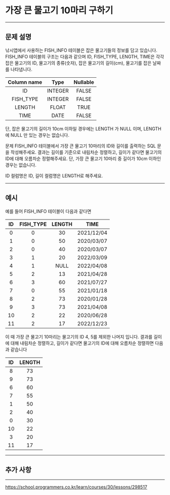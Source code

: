 # 가장 큰 물고기 10마리 구하기

---

## 문제 설명

낚시앱에서 사용하는 FISH_INFO 테이블은 잡은 물고기들의 정보를 담고 있습니다. FISH_INFO 테이블의 구조는 다음과 같으며 ID, FISH_TYPE, LENGTH, TIME은 각각 잡은 물고기의 ID, 물고기의 종류(숫자), 잡은 물고기의 길이(cm), 물고기를 잡은 날짜를 나타냅니다.

| Column name |  Type   | Nullable |
|:-----------:|:-------:|:--------:|
|     ID      | INTEGER |  FALSE   |
|  FISH_TYPE  | INTEGER |  FALSE   |
|   LENGTH    |  FLOAT  |   TRUE   |
|    TIME     |  DATE   |  FALSE   |

단, 잡은 물고기의 길이가 10cm 이하일 경우에는 LENGTH 가 NULL 이며, LENGTH 에 NULL 만 있는 경우는 없습니다.

문제
FISH_INFO 테이블에서 가장 큰 물고기 10마리의 ID와 길이를 출력하는 SQL 문을 작성해주세요. 결과는 길이를 기준으로 내림차순 정렬하고, 길이가 같다면 물고기의 ID에 대해 오름차순 정렬해주세요. 단, 가장 큰 물고기 10마리 중 길이가 10cm 이하인 경우는 없습니다.

ID 컬럼명은 ID, 길이 컬럼명은 LENGTH로 해주세요.

---

## 예시

예를 들어 FISH_INFO 테이블이 다음과 같다면

|  ID  | FISH_TYPE | LENGTH |    TIME    |
|:----:|:---------:|:------:|:----------:|
|   0  |     0     |   30   | 2021/12/04 |
|   1  |     0     |   50   | 2020/03/07 |
|   2  |     0     |   40   | 2020/03/07 |
|   3  |     1     |   20   | 2022/03/09 |
|   4  |     1     |  NULL  | 2022/04/08 |
|   5  |     2     |   13   | 2021/04/28 |
|   6  |     3     |   60   | 2021/07/27 |
|   7  |     0     |   55   | 2021/01/18 |
|   8  |     2     |   73   | 2020/01/28 |
|   9  |     3     |   73   | 2021/04/08 |
|  10  |     2     |   22   | 2020/06/28 |
|  11  |     2     |   17   | 2022/12/23 |

이 때 가장 큰 물고기 10마리는 물고기의 ID 4, 5를 제외한 나머지 입니다. 결과를 길이 에 대해 내림차순 정렬하고, 길이가 같다면 물고기의 ID에 대해 오름차순 정렬하면 다음과 같습니다

| ID | LENGTH |
|:--:|:------:|
|  8 |   73   |
|  9 |   73   |
|  6 |   60   |
|  7 |   55   |
|  1 |   50   |
|  2 |   40   |
|  0 |   30   |
| 10 |   22   |
|  3 |   20   |
| 11 |   17   |


---

## 추가 사항



---

https://school.programmers.co.kr/learn/courses/30/lessons/298517
